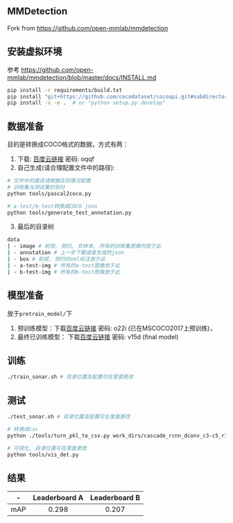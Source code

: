 ## MMDetection
Fork from https://github.com/open-mmlab/mmdetection

## 安装虚拟环境
参考 https://github.com/open-mmlab/mmdetection/blob/master/docs/INSTALL.md
```bash
pip install -r requirements/build.txt
pip install "git+https://github.com/cocodataset/cocoapi.git#subdirectory=PythonAPI"
pip install -v -e .  # or "python setup.py develop"
```

## 数据准备
目的是转换成COCO格式的数据，方式有两：
1. 下载: [百度云链接](https://pan.baidu.com/s/1dUNt_Wl3WVbqip6oVQ_tuA)  密码: oqqf
2. 自己生成(请合理配置文件中的路径):
```bash
# 文件中的路径请根据实际情况配置
# 训练集与测试集的划分
python tools/pascal2coco.py

# a-test/b-test转换成COCO json
python tools/generate_test_annotation.py
```
3. 最后的目录树
```bash
data
| - image # 前视, 侧扫, 负样本, 所有的训练集图像均放于此
| - annotation # 上一步下载或者生成的json
| - box # 前视, 侧扫的xml标注放于此
| - a-test-img # 所有的a-test图像放于此
| - b-test-img # 所有的b-test图像放于此
```

## 模型准备
放于`pretrain_model/`下
1. 预训练模型：下载[百度云链接](https://pan.baidu.com/s/1Kadwx588xZmy6qM_1cgdBw) 密码: o22i (已在MSCOCO2017上预训练)，
2. 最终已训练模型： 下载[百度云链接](https://pan.baidu.com/s/1LoXNvHmk4O3yVUrP3ix6HQ) 密码: v15d (final model)

## 训练
```bash
./train_sonar.sh # 目录位置及配置可在里面更改
```
## 测试
```bash
./test_sonar.sh # 目录位置及配置可在里面更改

# 转换成csv
python ./tools/turn_pkl_to_csv.py work_dirs/cascade_rcnn_dconv_c3-c5_r101_uncertain_MS_dufpn_1x/bbox_predict.pkl --json_path data/annotation/a-test.json

# 可视化, 目录位置可在里面更改
python tools/vis_det.py 
```

## 结果

| -   | Leaderboard A | Leaderboard B |  
| :---: | :-------------: | :-------------: |  
| mAP | 0.298         | 0.207         |  


